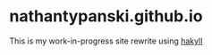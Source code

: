 nathantypanski.github.io
========================

This is my work-in-progress site rewrite using [hakyll](http://jaspervdj.be/hakyll/)
